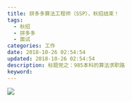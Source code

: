 ```yaml
---
title: 拼多多算法工程师（SSP），秋招结束！
tags:
  - 秋招
  - 拼多多
  - 面试
categories: 工作
date: 2018-10-26 02:54:54
updated: 2018-10-26 02:54:54
description: 标题党之：985本科的算法求职路
keyword:
---
```




<!-- more -->


![](https://ws4.sinaimg.cn/large/006tNbRwgy1fwl1zw1xsoj30ri2ok4e6.jpg)

